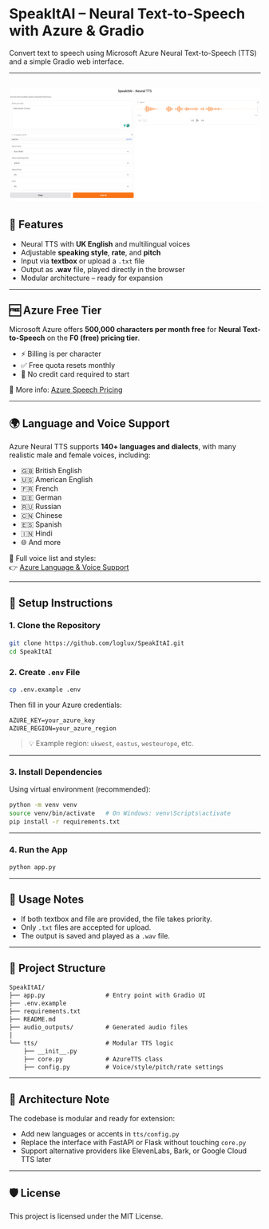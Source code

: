 # SpeakItAI – Neural Text-to-Speech with Azure & Gradio

Convert text to speech using Microsoft Azure Neural Text-to-Speech (TTS) and a simple Gradio web interface.

---
![img.png](img.png)
---

## 🎯 Features

- Neural TTS with **UK English** and multilingual voices
- Adjustable **speaking style**, **rate**, and **pitch**
- Input via **textbox** or upload a `.txt` file
- Output as **.wav** file, played directly in the browser
- Modular architecture – ready for expansion

---

## 🆓 Azure Free Tier

Microsoft Azure offers **500,000 characters per month free** for **Neural Text-to-Speech** on the **F0 (free) pricing tier**.

- ⚡ Billing is per character
- ✅ Free quota resets monthly
- 🪪 No credit card required to start

📖 More info: [Azure Speech Pricing](https://azure.microsoft.com/en-us/pricing/details/cognitive-services/speech-services/)

---

## 🌍 Language and Voice Support

Azure Neural TTS supports **140+ languages and dialects**, with many realistic male and female voices, including:

- 🇬🇧 British English
- 🇺🇸 American English
- 🇫🇷 French
- 🇩🇪 German
- 🇷🇺 Russian
- 🇨🇳 Chinese
- 🇪🇸 Spanish
- 🇮🇳 Hindi
- 🌐 And more

📖 Full voice list and styles:  
👉 [Azure Language & Voice Support](https://learn.microsoft.com/en-us/azure/ai-services/speech-service/language-support)

---

## 🚀 Setup Instructions

### 1. Clone the Repository

```bash
git clone https://github.com/loglux/SpeakItAI.git
cd SpeakItAI
```

### 2. Create `.env` File

```bash
cp .env.example .env
```

Then fill in your Azure credentials:

```env
AZURE_KEY=your_azure_key
AZURE_REGION=your_azure_region
```

> 💡 Example region: `ukwest`, `eastus`, `westeurope`, etc.

---

### 3. Install Dependencies

Using virtual environment (recommended):

```bash
python -m venv venv
source venv/bin/activate   # On Windows: venv\Scripts\activate
pip install -r requirements.txt
```

---

### 4. Run the App

```bash
python app.py
```

---

## 📝 Usage Notes

- If both textbox and file are provided, the file takes priority.
- Only `.txt` files are accepted for upload.
- The output is saved and played as a `.wav` file.

---

## 📂 Project Structure

```
SpeakItAI/
├── app.py                 # Entry point with Gradio UI
├── .env.example
├── requirements.txt
├── README.md
├── audio_outputs/         # Generated audio files
│
└── tts/                   # Modular TTS logic
    ├── __init__.py
    ├── core.py            # AzureTTS class
    ├── config.py          # Voice/style/pitch/rate settings
```

---

## 🧠 Architecture Note

The codebase is modular and ready for extension:
- Add new languages or accents in `tts/config.py`
- Replace the interface with FastAPI or Flask without touching `core.py`
- Support alternative providers like ElevenLabs, Bark, or Google Cloud TTS later

---

## 🛡 License

This project is licensed under the MIT License.
